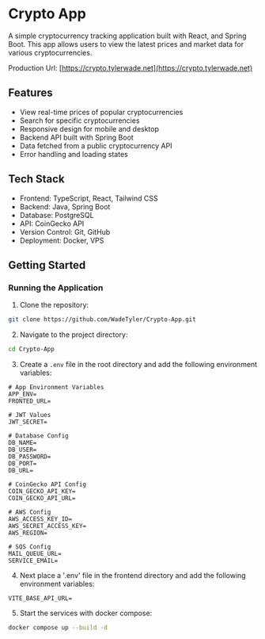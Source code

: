 # Crypto App
A simple cryptocurrency tracking application built with React, and Spring Boot. This app allows users to view the latest prices and market data for various cryptocurrencies.  

Production Url: [https://crypto.tylerwade.net](https://crypto.tylerwade.net)

## Features
- View real-time prices of popular cryptocurrencies
- Search for specific cryptocurrencies
- Responsive design for mobile and desktop
- Backend API built with Spring Boot
- Data fetched from a public cryptocurrency API
- Error handling and loading states

## Tech Stack
- Frontend: TypeScript, React, Tailwind CSS
- Backend: Java, Spring Boot
- Database: PostgreSQL
- API: CoinGecko API
- Version Control: Git, GitHub
- Deployment: Docker, VPS

## Getting Started




### Running the Application
1. Clone the repository:
```bash
git clone https://github.com/WadeTyler/Crypto-App.git
```

2. Navigate to the project directory:
```bash
cd Crypto-App
```

3. Create a `.env` file in the root directory and add the following environment variables:
```
# App Environment Variables
APP_ENV=
FRONTED_URL=

# JWT Values
JWT_SECRET=

# Database Config
DB_NAME=
DB_USER=
DB_PASSWORD=
DB_PORT=
DB_URL=

# CoinGecko API Config
COIN_GECKO_API_KEY=
COIN_GECKO_API_URL=

# AWS Config
AWS_ACCESS_KEY_ID=
AWS_SECRET_ACCESS_KEY=
AWS_REGION=

# SQS Config
MAIL_QUEUE_URL=
SERVICE_EMAIL=
``` 

4. Next place a '.env' file in the frontend directory and add the following environment variables:
```
VITE_BASE_API_URL=
```

5. Start the services with docker compose:
```bash
docker compose up --build -d
```
